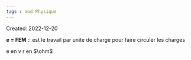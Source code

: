 ```yaml
---
tags : mod Physique
---
```

Created: 2022-12-20

**e = FEM** :: est le travail par unite de charge pour faire circuler les charges
<!--SR:!2023-01-26,8,230-->
e en v
r en $\ohm$ 
